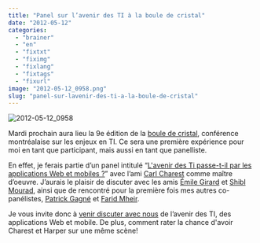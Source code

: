 ```yaml
---
title: "Panel sur l’avenir des TI à la boule de cristal"
date: "2012-05-12"
categories: 
  - "brainer"
  - "en"
  - "fixtxt"
  - "fiximg"
  - "fixlang"
  - "fixtags"
  - "fixurl"
image: "2012-05-12_0958.png"
slug: "panel-sur-lavenir-des-ti-a-la-boule-de-cristal"
---
```


![](images/2012-05-12_0958.png "2012-05-12_0958")

Mardi prochain aura lieu la 9e édition de la [boule de cristal](https://bouledecristal-montreal.com), conférence montréalaise sur les enjeux en TI. Ce sera une première expérience pour moi en tant que participant, mais aussi en tant que panelliste.

En effet, je ferais partie d’un panel intitulé “[L'avenir des Ti passe-t-il par les applications Web et mobiles ?](https://bouledecristal-montreal.com/conferencier/frederic-harper/)” avec l’ami [Carl Charest](https://www.carlcharest.com/) comme maître d’oeuvre. J’aurais le plaisir de discuter avec les amis [Émile Girard](https://twitter.com/#!/emilegirard) et [Shibl Mourad](https://twitter.com/#!/shibl), ainsi que de rencontré pour la première fois mes autres co-panélistes, [Patrick Gagné](https://www.linkedin.com/in/patgagne) et [Farid Mheir](https://twitter.com/#!/fmheir).

Je vous invite donc à [venir discuter avec nous](https://inscription.bouledecristal-montreal.com/) de l’avenir des TI, des applications Web et mobile. De plus, comment rater la chance d'avoir Charest et Harper sur une même scène!
